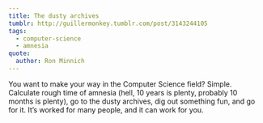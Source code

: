 ```yaml
---
title: The dusty archives
tumblr: http://guillermonkey.tumblr.com/post/3143244105
tags:
  - computer-science
  - amnesia
quote:
  author: Ron Minnich
---
```


You want to make your way in the Computer Science field? Simple. Calculate rough time of amnesia (hell, 10 years is plenty, probably 10 months is plenty), go to the dusty archives, dig out something fun, and go for it. It’s worked for many people, and it can work for you.
